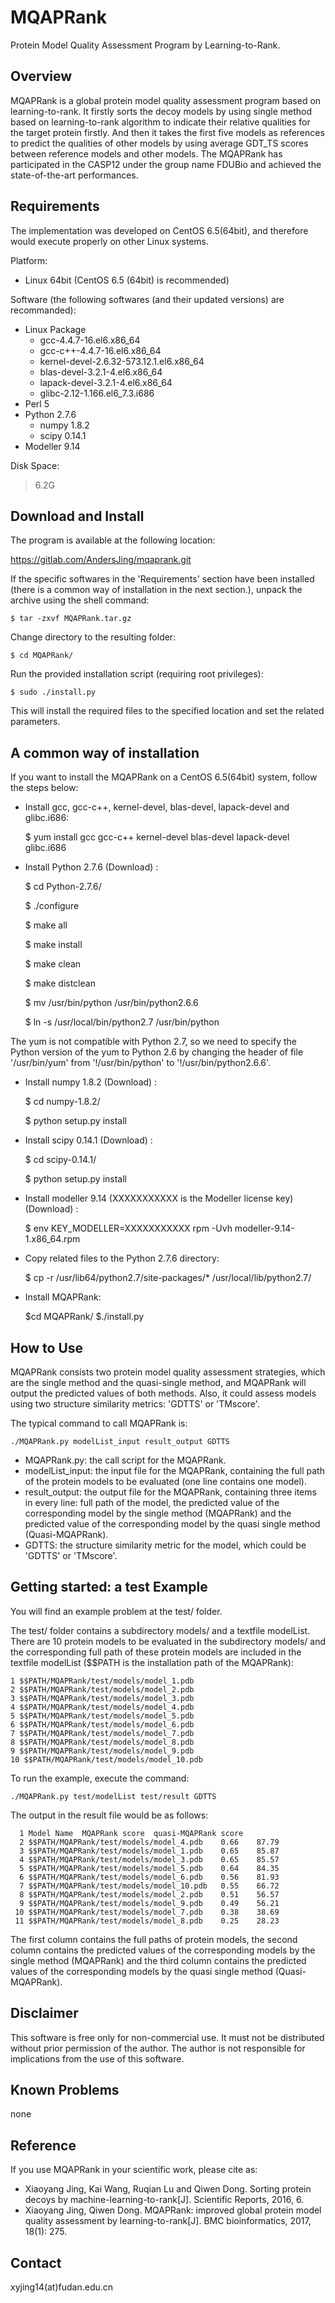 # MQAPRank
Protein Model Quality Assessment Program by Learning-to-Rank.

## Overview

MQAPRank is a global protein model quality assessment program based on learning-to-rank. It firstly sorts the decoy models by using single method based on learning-to-rank algorithm to indicate their relative qualities for the target protein firstly. And then it takes the first five models as references to predict the qualities of other models by using average GDT_TS scores between reference models and other models. The MQAPRank has participated in the CASP12 under the group name FDUBio and achieved the state-of-the-art performances.

## Requirements

The implementation was developed on CentOS 6.5(64bit), and therefore would execute properly on other Linux systems.

Platform:

* Linux 64bit (CentOS 6.5 (64bit) is recommended)

Software (the following softwares (and their updated versions) are recommanded):

* Linux Package
	- gcc-4.4.7-16.el6.x86_64
	- gcc-c++-4.4.7-16.el6.x86_64
	- kernel-devel-2.6.32-573.12.1.el6.x86_64
	- blas-devel-3.2.1-4.el6.x86_64
	- lapack-devel-3.2.1-4.el6.x86_64
	- glibc-2.12-1.166.el6_7.3.i686
* Perl 5
* Python 2.7.6
	- numpy 1.8.2
	- scipy 0.14.1
* Modeller 9.14

Disk Space:

> 6.2G

## Download and Install

The program is available at the following location:

https://gitlab.com/AndersJing/mqaprank.git

If the specific softwares in the 'Requirements' section have been installed (there is a common way of installation in the next section.), unpack the archive using the shell command:

	$ tar -zxvf MQAPRank.tar.gz

Change directory to the resulting folder:

	$ cd MQAPRank/

Run the provided installation script (requiring root privileges):

	$ sudo ./install.py

This will install the required files to the specified location and set the related parameters.

## A common way of installation

If you want to install the MQAPRank on a CentOS 6.5(64bit) system, follow the steps below:

* Install gcc, gcc-c++, kernel-devel, blas-devel, lapack-devel and glibc.i686:

	$ yum install gcc gcc-c++ kernel-devel blas-devel lapack-devel glibc.i686

* Install Python 2.7.6 (Download) :

	$ cd Python-2.7.6/

	$ ./configure

	$ make all

	$ make install

	$ make clean

	$ make distclean

	$ mv /usr/bin/python /usr/bin/python2.6.6

	$ ln -s /usr/local/bin/python2.7 /usr/bin/python

The yum is not compatible with Python 2.7, so we need to specify the Python version of the yum to Python 2.6 by changing the header of file '/usr/bin/yum' from '!/usr/bin/python' to '!/usr/bin/python2.6.6'.

* Install numpy 1.8.2 (Download) :

	$ cd numpy-1.8.2/

	$ python setup.py install

* Install scipy 0.14.1 (Download) :

	$ cd scipy-0.14.1/

	$ python setup.py install

* Install modeller 9.14 (XXXXXXXXXXX is the Modeller license key) (Download) :

	$ env KEY_MODELLER=XXXXXXXXXXX rpm -Uvh modeller-9.14-1.x86_64.rpm

* Copy related files to the Python 2.7.6 directory:

	$ cp -r /usr/lib64/python2.7/site-packages/* /usr/local/lib/python2.7/

* Install MQAPRank:

	$cd MQAPRank/
	$./install.py

## How to Use

MQAPRank consists two protein model quality assessment strategies, which are the single method and the quasi-single method, and MQAPRank will output the predicted values of both methods. Also, it could assess models using two structure similarity metrics: 'GDTTS' or 'TMscore'.

The typical command to call MQAPRank is:

	./MQAPRank.py modelList_input result_output GDTTS

* MQAPRank.py: the call script for the MQAPRank.
* modelList_input: the input file for the MQAPRank, containing the full path of the protein models to be evaluated (one line contains one model).
* result_output: the output file for the MQAPRank, containing three items in every line: full path of the model, the predicted value of the corresponding model by the single method (MQAPRank) and the predicted value of the corresponding model by the quasi single method (Quasi-MQAPRank).
* GDTTS: the structure similarity metric for the model, which could be 'GDTTS' or 'TMscore'.

## Getting started: a test Example

You will find an example problem at the test/ folder.

The test/ folder contains a subdirectory models/ and a textfile modelList. There are 10 protein models to be evaluated in the subdirectory models/ and the corresponding full path of these protein models are included in the textfile modelList ($$PATH is the installation path of the MQAPRank):
```
1 $$PATH/MQAPRank/test/models/model_1.pdb
2 $$PATH/MQAPRank/test/models/model_2.pdb
3 $$PATH/MQAPRank/test/models/model_3.pdb
4 $$PATH/MQAPRank/test/models/model_4.pdb
5 $$PATH/MQAPRank/test/models/model_5.pdb
6 $$PATH/MQAPRank/test/models/model_6.pdb
7 $$PATH/MQAPRank/test/models/model_7.pdb
8 $$PATH/MQAPRank/test/models/model_8.pdb
9 $$PATH/MQAPRank/test/models/model_9.pdb
10 $$PATH/MQAPRank/test/models/model_10.pdb
```

To run the example, execute the command:

	./MQAPRank.py test/modelList test/result GDTTS

The output in the result file would be as follows:
```
  1 Model Name  MQAPRank score  quasi-MQAPRank score
  2 $$PATH/MQAPRank/test/models/model_4.pdb    0.66    87.79
  3 $$PATH/MQAPRank/test/models/model_1.pdb    0.65    85.87
  4 $$PATH/MQAPRank/test/models/model_3.pdb    0.65    85.57
  5 $$PATH/MQAPRank/test/models/model_5.pdb    0.64    84.35
  6 $$PATH/MQAPRank/test/models/model_6.pdb    0.56    81.93
  7 $$PATH/MQAPRank/test/models/model_10.pdb   0.55    66.72
  8 $$PATH/MQAPRank/test/models/model_2.pdb    0.51    56.57
  9 $$PATH/MQAPRank/test/models/model_9.pdb    0.49    56.21
 10 $$PATH/MQAPRank/test/models/model_7.pdb    0.38    38.69
 11 $$PATH/MQAPRank/test/models/model_8.pdb    0.25    28.23
```

The first column contains the full paths of protein models, the second column contains the predicted values of the corresponding models by the single method (MQAPRank) and the third column contains the predicted values of the corresponding models by the quasi single method (Quasi-MQAPRank).

## Disclaimer

This software is free only for non-commercial use. It must not be distributed without prior permission of the author. The author is not responsible for implications from the use of this software.

## Known Problems

none

## Reference

If you use MQAPRank in your scientific work, please cite as:

* Xiaoyang Jing, Kai Wang, Ruqian Lu and Qiwen Dong. Sorting protein decoys by machine-learning-to-rank[J]. Scientific Reports, 2016, 6.
* Xiaoyang Jing, Qiwen Dong. MQAPRank: improved global protein model quality assessment by learning-to-rank[J]. BMC bioinformatics, 2017, 18(1): 275.


## Contact

xyjing14(at)fudan.edu.cn
